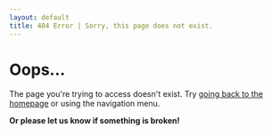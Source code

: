 ```yaml
---
layout: default
title: 404 Error | Sorry, this page does not exist.
--- 
```


# Oops...
        
The page you're trying to access doesn't exist. 
Try [going back to the homepage](https://arrayanalysis.org/) or using the navigation menu.

**Or please let us know if something is broken!**

